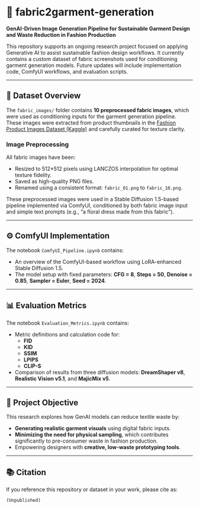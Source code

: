 # 👗 fabric2garment-generation

**GenAI-Driven Image Generation Pipeline for Sustainable Garment Design and Waste Reduction in Fashion Production**

This repository supports an ongoing research project focused on applying Generative AI to assist sustainable fashion design workflows. It currently contains a custom dataset of fabric screenshots used for conditioning garment generation models. Future updates will include implementation code, ComfyUI workflows, and evaluation scripts.

---

## 📁 Dataset Overview

The `fabric_images/` folder contains **10 preprocessed fabric images**, which were used as conditioning inputs for the garment generation pipeline. These images were extracted from product thumbnails in the [Fashion Product Images Dataset (Kaggle)](https://www.kaggle.com/datasets/paramaggarwal/fashion-product-images-dataset) and carefully curated for texture clarity.

### Image Preprocessing

All fabric images have been:
- Resized to 512×512 pixels using LANCZOS interpolation for optimal texture fidelity.
- Saved as high-quality PNG files.
- Renamed using a consistent format: `fabric_01.png` to `fabric_10.png`.

These preprocessed images were used in a Stable Diffusion 1.5-based pipeline implemented via ComfyUI, conditioned by both fabric image input and simple text prompts (e.g., “a floral dress made from this fabric”).

---

## ⚙️ ComfyUI Implementation

The notebook `ComfyUI_Pipeline.ipynb` contains:
- An overview of the ComfyUI-based workflow using LoRA-enhanced Stable Diffusion 1.5.
- The model setup with fixed parameters: **CFG = 8**, **Steps = 50**, **Denoise = 0.85**, **Sampler = Euler**, **Seed = 2024**.
---

## 📊 Evaluation Metrics

The notebook `Evaluation_Metrics.ipynb` contains:
- Metric definitions and calculation code for:
  - **FID**
  - **KID**
  - **SSIM**
  - **LPIPS**
  - **CLIP-S**
- Comparison of results from three diffusion models: **DreamShaper v8**, **Realistic Vision v5.1**, and **MajicMix v5**.
---

## 🎯 Project Objective

This research explores how GenAI models can reduce textile waste by:
- **Generating realistic garment visuals** using digital fabric inputs.
- **Minimizing the need for physical sampling**, which contributes significantly to pre-consumer waste in fashion production.
- Empowering designers with **creative, low-waste prototyping tools**.

---

## 📚 Citation

If you reference this repository or dataset in your work, please cite as:

```
(Unpublished)
```
